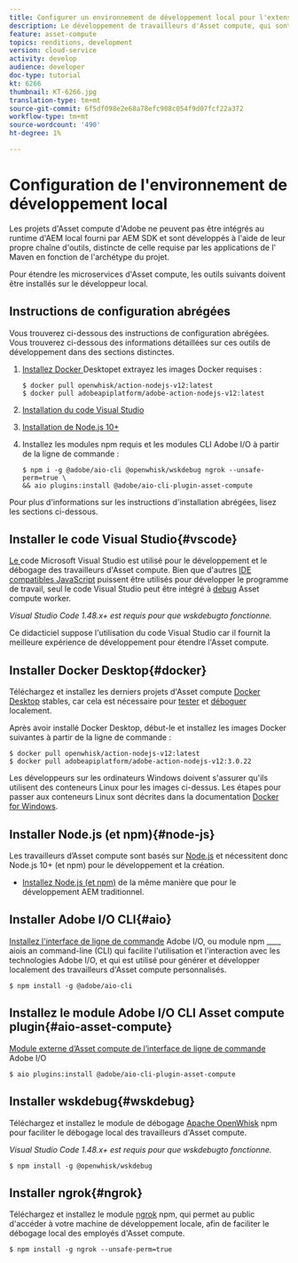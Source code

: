 ```yaml
---
title: Configurer un environnement de développement local pour l'extensibilité des Assets compute
description: Le développement de travailleurs d'Asset compute, qui sont des applications JavaScript Node.js, nécessite des outils de développement spécifiques qui diffèrent du développement AEM traditionnel, allant de Node.js et de divers modules npm à Docker Desktop et à Microsoft Visual Studio Code.
feature: asset-compute
topics: renditions, development
version: cloud-service
activity: develop
audience: developer
doc-type: tutorial
kt: 6266
thumbnail: KT-6266.jpg
translation-type: tm+mt
source-git-commit: 6f5df098e2e68a78efc908c054f9d07fcf22a372
workflow-type: tm+mt
source-wordcount: '490'
ht-degree: 1%

---
```



# Configuration de l&#39;environnement de développement local

Les projets d&#39;Asset compute d&#39;Adobe ne peuvent pas être intégrés au runtime d&#39;AEM local fourni par AEM SDK et sont développés à l&#39;aide de leur propre chaîne d&#39;outils, distincte de celle requise par les applications de l&#39; Maven en fonction de l&#39;archétype du projet.

Pour étendre les microservices d&#39;Asset compute, les outils suivants doivent être installés sur le développeur local.

## Instructions de configuration abrégées

Vous trouverez ci-dessous des instructions de configuration abrégées. Vous trouverez ci-dessous des informations détaillées sur ces outils de développement dans des sections distinctes.

1. [Installez Docker ](https://www.docker.com/products/docker-desktop) Desktopet extrayez les images Docker requises :

   ```
   $ docker pull openwhisk/action-nodejs-v12:latest
   $ docker pull adobeapiplatform/adobe-action-nodejs-v12:latest
   ```

1. [Installation du code Visual Studio](https://code.visualstudio.com/download)
1. [Installation de Node.js 10+](../../local-development-environment/development-tools.md#node-js)
1. Installez les modules npm requis et les modules CLI Adobe I/O à partir de la ligne de commande :

   ```
   $ npm i -g @adobe/aio-cli @openwhisk/wskdebug ngrok --unsafe-perm=true \
   && aio plugins:install @adobe/aio-cli-plugin-asset-compute
   ```

Pour plus d&#39;informations sur les instructions d&#39;installation abrégées, lisez les sections ci-dessous.

## Installer le code Visual Studio{#vscode}

[Le ](https://code.visualstudio.com/download) code Microsoft Visual Studio est utilisé pour le développement et le débogage des travailleurs d&#39;Asset compute. Bien que d&#39;autres [IDE compatibles JavaScript](../../local-development-environment/development-tools.md#set-up-the-development-ide) puissent être utilisés pour développer le programme de travail, seul le code Visual Studio peut être intégré à [debug](../test-debug/debug.md) Asset compute worker.

_Visual Studio Code 1.48.x+ est requis pour que  [](#wskdebug) wskdebugto fonctionne._

Ce didacticiel suppose l&#39;utilisation du code Visual Studio car il fournit la meilleure expérience de développement pour étendre l&#39;Asset compute.

## Installer Docker Desktop{#docker}

Téléchargez et installez les derniers projets d&#39;Asset compute [Docker Desktop](https://www.docker.com/products/docker-desktop) stables, car cela est nécessaire pour [tester](../test-debug/test.md) et [déboguer](../test-debug/debug.md) localement.

Après avoir installé Docker Desktop, début-le et installez les images Docker suivantes à partir de la ligne de commande :

```
$ docker pull openwhisk/action-nodejs-v12:latest
$ docker pull adobeapiplatform/adobe-action-nodejs-v12:3.0.22
```

Les développeurs sur les ordinateurs Windows doivent s&#39;assurer qu&#39;ils utilisent des conteneurs Linux pour les images ci-dessus. Les étapes pour passer aux conteneurs Linux sont décrites dans la documentation [Docker for Windows](https://docs.docker.com/docker-for-windows/).

## Installer Node.js (et npm){#node-js}

Les travailleurs d’Asset compute sont basés sur [Node.js](https://nodejs.org/) et nécessitent donc Node.js 10+ (et npm) pour le développement et la création.

+ [Installez Node.js (et npm)](../../local-development-environment/development-tools.md#node-js) de la même manière que pour le développement AEM traditionnel.

## Installer Adobe I/O CLI{#aio}

[Installez l&#39;interface de ligne de commande](../../local-development-environment/development-tools.md#aio-cli) Adobe I/O, ou module npm  ____ aiois an command-line (CLI) qui facilite l&#39;utilisation et l&#39;interaction avec les technologies Adobe I/O, et qui est utilisé pour générer et développer localement des travailleurs d&#39;Asset compute personnalisés.

```
$ npm install -g @adobe/aio-cli
```

## Installez le module Adobe I/O CLI Asset compute plugin{#aio-asset-compute}

[Module externe d’Asset compute de l’interface de ligne de commande ](https://github.com/adobe/aio-cli-plugin-asset-compute) Adobe I/O

```
$ aio plugins:install @adobe/aio-cli-plugin-asset-compute
```

## Installer wskdebug{#wskdebug}

Téléchargez et installez le module de débogage [Apache OpenWhisk](https://www.npmjs.com/package/@openwhisk/wskdebug) npm pour faciliter le débogage local des travailleurs d&#39;Asset compute.

_Visual Studio Code 1.48.x+ est requis pour que  [](#wskdebug) wskdebugto fonctionne._

```
$ npm install -g @openwhisk/wskdebug
```

## Installer ngrok{#ngrok}

Téléchargez et installez le module [ngrok](https://www.npmjs.com/package/ngrok) npm, qui permet au public d&#39;accéder à votre machine de développement locale, afin de faciliter le débogage local des employés d&#39;Asset compute.

```
$ npm install -g ngrok --unsafe-perm=true
```
